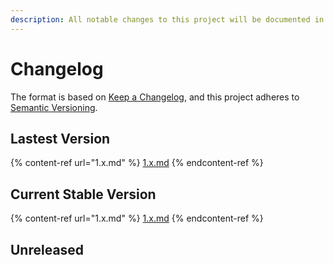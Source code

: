 ```yaml
---
description: All notable changes to this project will be documented in this file.
---
```


# Changelog

The format is based on [Keep a Changelog](https://keepachangelog.com/en/1.0.0/), and this project adheres to [Semantic Versioning](https://semver.org/spec/v2.0.0.html).

## Lastest Version

{% content-ref url="1.x.md" %}
[1.x.md](1.x.md)
{% endcontent-ref %}

## Current Stable Version

{% content-ref url="1.x.md" %}
[1.x.md](1.x.md)
{% endcontent-ref %}

## Unreleased
